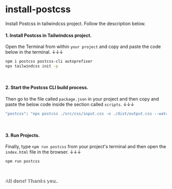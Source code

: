 # install-postcss
Install Postcss in tailwindcss project. Follow the description below.

#### **1.** Install Postcss in Tailwindcss project.
Open the Terminal from within `your project` and copy and paste the code below in the terminal. ↓↓↓
```bash
npm i postcss postcss-cli autoprefixer
npx tailwindcss init -p
```
</br>

#### **2.** Start the Postcss CLI build process.
Then go to the file called `package.json` in your project and then copy and paste the below code inside the section called `scripts`. ↓↓↓
```bash
"postcss": "npx postcss ./src/css/input.css -o ./dist/output.css --watch"
```
</br>

#### **3.** Run Projects.
Finally, type `npm run postcss` from your project's terminal and then open the `index.html` file in the browser. ↓↓↓
```bash
npm run postcss
```
</br>

𝔸𝕝𝕝 𝕕𝕠𝕟𝕖! 𝕋𝕙𝕒𝕟𝕜𝕤 𝕪𝕠𝕦..
